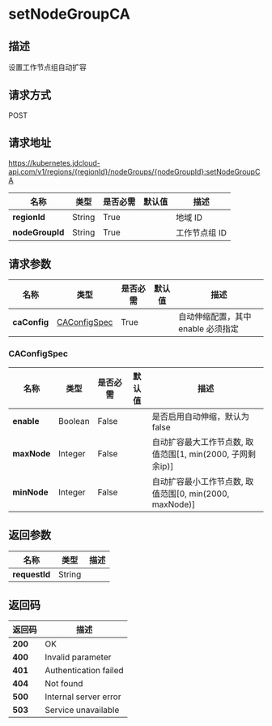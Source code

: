 # setNodeGroupCA


## 描述
设置工作节点组自动扩容

## 请求方式
POST

## 请求地址
https://kubernetes.jdcloud-api.com/v1/regions/{regionId}/nodeGroups/{nodeGroupId}:setNodeGroupCA

|名称|类型|是否必需|默认值|描述|
|---|---|---|---|---|
|**regionId**|String|True| |地域 ID|
|**nodeGroupId**|String|True| |工作节点组 ID|

## 请求参数
|名称|类型|是否必需|默认值|描述|
|---|---|---|---|---|
|**caConfig**|[CAConfigSpec](setnodegroupca#caconfigspec)|True| |自动伸缩配置，其中 enable 必须指定|

### <div id="caconfigspec">CAConfigSpec</div>
|名称|类型|是否必需|默认值|描述|
|---|---|---|---|---|
|**enable**|Boolean|False| |是否启用自动伸缩，默认为 false<br>|
|**maxNode**|Integer|False| |自动扩容最大工作节点数, 取值范围[1, min(2000, 子网剩余ip)]|
|**minNode**|Integer|False| |自动扩容最小工作节点数, 取值范围[0, min(2000, maxNode)]|

## 返回参数
|名称|类型|描述|
|---|---|---|
|**requestId**|String| |


## 返回码
|返回码|描述|
|---|---|
|**200**|OK|
|**400**|Invalid parameter|
|**401**|Authentication failed|
|**404**|Not found|
|**500**|Internal server error|
|**503**|Service unavailable|
